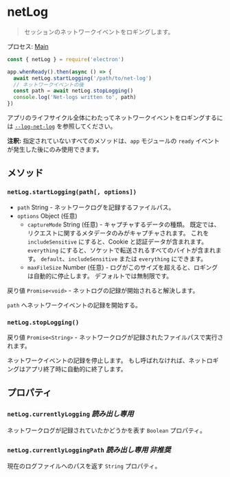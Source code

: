 # netLog

> セッションのネットワークイベントをロギングします。

プロセス: [Main](../glossary.md#main-process)

```javascript
const { netLog } = require('electron')

app.whenReady().then(async () => {
  await netLog.startLogging('/path/to/net-log')
  // ネットワークイベントの後
  const path = await netLog.stopLogging()
  console.log('Net-logs written to', path)
})
```

アプリのライフサイクル全体にわたってネットワークイベントをロギングするには [`--log-net-log`](command-line-switches.md#--log-net-logpath) を参照してください。

**注釈:** 指定されていないすべてのメソッドは、`app` モジュールの `ready` イベントが発生した後にのみ使用できます。

## メソッド

### `netLog.startLogging(path[, options])`

* `path` String - ネットワークログを記録するファイルパス。
* `options` Object (任意)
  * `captureMode` String (任意) - キャプチャするデータの種類。 既定では、リクエストに関するメタデータのみがキャプチャされます。 これを `includeSensitive` にすると、Cookie と認証データが含まれます。 `everything` にすると、ソケットで転送されるすべてのバイトが含まれます。 `default`、`includeSensitive` または `everything` にできます。
  * `maxFileSize` Number (任意) - ログがこのサイズを超えると、ロギングは自動的に停止します。 デフォルトでは無制限です。

戻り値 `Promise<void>` - ネットログの記録が開始されると解決します。

`path` へネットワークイベントの記録を開始する。

### `netLog.stopLogging()`

戻り値 `Promise<String>` - ネットワークログが記録されたファイルパスで実行されます。

ネットワークイベントの記録を停止します。 もし呼ばれなければ、ネットロギングはアプリ終了時に自動的に終了します。

## プロパティ

### `netLog.currentlyLogging` _読み出し専用_

ネットワークログが記録されていたかどうかを表す `Boolean` プロパティ。

### `netLog.currentlyLoggingPath` _読み出し専用_ _非推奨_

現在のログファイルへのパスを返す `String` プロパティ。
